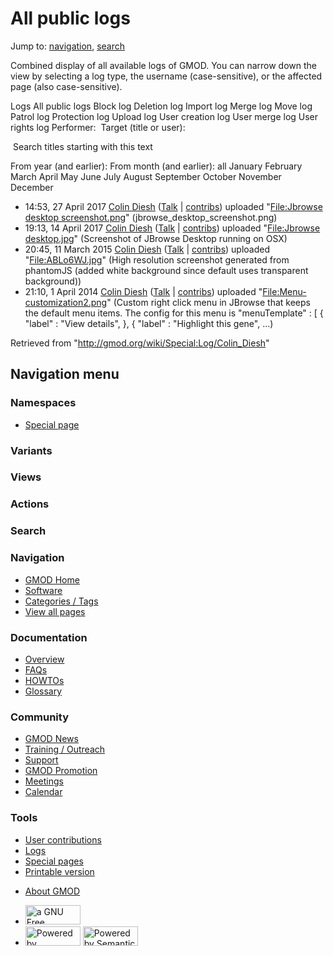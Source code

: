 <div id="mw-page-base" class="noprint">

</div>

<div id="mw-head-base" class="noprint">

</div>

<div id="content" class="mw-body" role="main">

<span id="top"></span>

<div id="mw-js-message" style="display:none;">

</div>



# <span dir="auto">All public logs</span>

<div id="bodyContent">

<div id="contentSub">

</div>

<div id="jump-to-nav" class="mw-jump">

Jump to: [navigation](#mw-navigation), [search](#p-search)

</div>

<div id="mw-content-text">

Combined display of all available logs of GMOD. You can narrow down the
view by selecting a log type, the username (case-sensitive), or the
affected page (also case-sensitive).

Logs All public logs Block log Deletion log Import log Merge log Move
log Patrol log Protection log Upload log User creation log User merge
log User rights log <span style="white-space: nowrap">Performer: </span>
<span style="white-space: nowrap">Target (title or user): </span>

 Search titles starting with this text

From year (and earlier): From month (and earlier): all January February
March April May June July August September October November December

- 14:53, 27 April 2017
  <a href="/wiki/User:Colin_Diesh" class="mw-userlink"
  title="User:Colin Diesh">Colin Diesh</a>
  <span class="mw-usertoollinks">(<a
  href="/mediawiki/index.php?title=User_talk:Colin_Diesh&amp;action=edit&amp;redlink=1"
  class="new" title="User talk:Colin Diesh (page does not exist)">Talk</a>
  \|
  [contribs](/wiki/Special:Contributions/Colin_Diesh "Special:Contributions/Colin Diesh"))</span>
  uploaded "[File:Jbrowse desktop
  screenshot.png](/wiki/File:Jbrowse_desktop_screenshot.png "File:Jbrowse desktop screenshot.png")"
  <span class="comment">(jbrowse_desktop_screenshot.png)</span>
- 19:13, 14 April 2017
  <a href="/wiki/User:Colin_Diesh" class="mw-userlink"
  title="User:Colin Diesh">Colin Diesh</a>
  <span class="mw-usertoollinks">(<a
  href="/mediawiki/index.php?title=User_talk:Colin_Diesh&amp;action=edit&amp;redlink=1"
  class="new" title="User talk:Colin Diesh (page does not exist)">Talk</a>
  \|
  [contribs](/wiki/Special:Contributions/Colin_Diesh "Special:Contributions/Colin Diesh"))</span>
  uploaded "[File:Jbrowse
  desktop.jpg](/wiki/File:Jbrowse_desktop.jpg "File:Jbrowse desktop.jpg")"
  <span class="comment">(Screenshot of JBrowse Desktop running on
  OSX)</span>
- 20:45, 11 March 2015
  <a href="/wiki/User:Colin_Diesh" class="mw-userlink"
  title="User:Colin Diesh">Colin Diesh</a>
  <span class="mw-usertoollinks">(<a
  href="/mediawiki/index.php?title=User_talk:Colin_Diesh&amp;action=edit&amp;redlink=1"
  class="new" title="User talk:Colin Diesh (page does not exist)">Talk</a>
  \|
  [contribs](/wiki/Special:Contributions/Colin_Diesh "Special:Contributions/Colin Diesh"))</span>
  uploaded
  "[File:ABLo6WJ.jpg](/wiki/File:ABLo6WJ.jpg "File:ABLo6WJ.jpg")"
  <span class="comment">(High resolution screenshot generated from
  phantomJS (added white background since default uses transparent
  background))</span>
- 21:10, 1 April 2014
  <a href="/wiki/User:Colin_Diesh" class="mw-userlink"
  title="User:Colin Diesh">Colin Diesh</a>
  <span class="mw-usertoollinks">(<a
  href="/mediawiki/index.php?title=User_talk:Colin_Diesh&amp;action=edit&amp;redlink=1"
  class="new" title="User talk:Colin Diesh (page does not exist)">Talk</a>
  \|
  [contribs](/wiki/Special:Contributions/Colin_Diesh "Special:Contributions/Colin Diesh"))</span>
  uploaded
  "[File:Menu-customization2.png](/wiki/File:Menu-customization2.png "File:Menu-customization2.png")"
  <span class="comment">(Custom right click menu in JBrowse that keeps
  the default menu items. The config for this menu is "menuTemplate" :
  \[ { "label" : "View details", }, { "label" : "Highlight this gene",
  ...)</span>

</div>

<div class="printfooter">

Retrieved from "<http://gmod.org/wiki/Special:Log/Colin_Diesh>"

</div>

<div id="catlinks" class="catlinks catlinks-allhidden">

</div>

<div class="visualClear">

</div>

</div>

</div>

<div id="mw-navigation">

## Navigation menu

<div id="mw-head">



<div id="left-navigation">

<div id="p-namespaces" class="vectorTabs" role="navigation"
aria-labelledby="p-namespaces-label">

### Namespaces

- <span id="ca-nstab-special">[Special
  page](/wiki/Special:Log/Colin_Diesh "This is a special page, you cannot edit the page itself")</span>

</div>

<div id="p-variants" class="vectorMenu emptyPortlet" role="navigation"
aria-labelledby="p-variants-label">

### 

### Variants[](#)

<div class="menu">

</div>

</div>

</div>

<div id="right-navigation">

<div id="p-views" class="vectorTabs emptyPortlet" role="navigation"
aria-labelledby="p-views-label">

### Views

</div>

<div id="p-cactions" class="vectorMenu emptyPortlet" role="navigation"
aria-labelledby="p-cactions-label">

### Actions[](#)

<div class="menu">

</div>

</div>

<div id="p-search" role="search">

### Search

<div id="simpleSearch">

</div>

</div>

</div>

</div>

<div id="mw-panel">

<div id="p-logo" role="banner">

<a href="/wiki/Main_Page"
style="background-image: url(http://gmod.org/images/GMOD-cogs.png);"
title="Visit the main page"></a>

</div>

<div id="p-Navigation" class="portal" role="navigation"
aria-labelledby="p-Navigation-label">

### Navigation

<div class="body">

- <span id="n-GMOD-Home">[GMOD Home](/wiki/Main_Page)</span>
- <span id="n-Software">[Software](/wiki/GMOD_Components)</span>
- <span id="n-Categories-.2F-Tags">[Categories /
  Tags](/wiki/Categories)</span>
- <span id="n-View-all-pages">[View all
  pages](/wiki/Special:AllPages)</span>

</div>

</div>

<div id="p-Documentation" class="portal" role="navigation"
aria-labelledby="p-Documentation-label">

### Documentation

<div class="body">

- <span id="n-Overview">[Overview](/wiki/Overview)</span>
- <span id="n-FAQs">[FAQs](/wiki/Category:FAQ)</span>
- <span id="n-HOWTOs">[HOWTOs](/wiki/Category:HOWTO)</span>
- <span id="n-Glossary">[Glossary](/wiki/Glossary)</span>

</div>

</div>

<div id="p-Community" class="portal" role="navigation"
aria-labelledby="p-Community-label">

### Community

<div class="body">

- <span id="n-GMOD-News">[GMOD News](/wiki/GMOD_News)</span>
- <span id="n-Training-.2F-Outreach">[Training /
  Outreach](/wiki/Training_and_Outreach)</span>
- <span id="n-Support">[Support](/wiki/Support)</span>
- <span id="n-GMOD-Promotion">[GMOD
  Promotion](/wiki/GMOD_Promotion)</span>
- <span id="n-Meetings">[Meetings](/wiki/Meetings)</span>
- <span id="n-Calendar">[Calendar](/wiki/Calendar)</span>

</div>

</div>

<div id="p-tb" class="portal" role="navigation"
aria-labelledby="p-tb-label">

### Tools

<div class="body">

- <span id="t-contributions">[User
  contributions](/wiki/Special:Contributions/Colin_Diesh "A list of contributions of this user")</span>
- <span id="t-log">[Logs](/wiki/Special:Log/Colin_Diesh)</span>
- <span id="t-specialpages"><a href="/wiki/Special:SpecialPages" accesskey="q"
  title="A list of all special pages [q]">Special pages</a></span>
- <span id="t-print"><a
  href="/mediawiki/index.php?title=Special:Log/Colin_Diesh&amp;printable=yes"
  rel="alternate" accesskey="p"
  title="Printable version of this page [p]">Printable version</a></span>

</div>

</div>

</div>

</div>

<div id="footer" role="contentinfo">

- <span id="footer-places-about">[About
  GMOD](/wiki/GMOD:About "GMOD:About")</span>

<!-- -->

- <span id="footer-copyrightico">[<img src="http://www.gnu.org/graphics/gfdl-logo-small.png" width="88"
  height="31" alt="a GNU Free Documentation License" />](http://www.gnu.org/licenses/fdl-1.3.html)</span>
- <span id="footer-poweredbyico">[<img src="/mediawiki/skins/common/images/poweredby_mediawiki_88x31.png"
  width="88" height="31" alt="Powered by MediaWiki" />](//www.mediawiki.org/)
  [<img
  src="/mediawiki/extensions/SemanticMediaWiki/includes/../resources/images/smw_button.png"
  width="88" height="31" alt="Powered by Semantic MediaWiki" />](https://www.semantic-mediawiki.org/wiki/Semantic_MediaWiki)</span>

<div style="clear:both">

</div>

</div>
